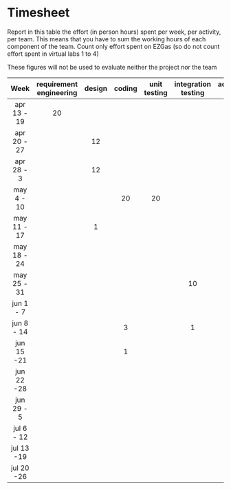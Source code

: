 # Timesheet

Report in this table the effort (in person hours) spent per week, per activity, per team. 
This means that you have to sum the working hours of each component of the team.
Count only effort spent on EZGas (so do not count effort spent in virtual labs 1 to 4)

These figures will not be used to evaluate neither the project nor the team

| Week | requirement engineering | design | coding | unit testing | integration testing | acceptance testing | management | git maven |
|:-----------:|:--------:|:-----------:|:-----------:|:----------:|:------------:|:---------------:|:-------------:|:--------------:|
| apr 13 - 19| 20| | | | | | | | 
| apr 20 - 27| |12 | | | | | | | 
| apr 28 - 3 | |12 | | | | | | | 
| may 4 - 10 | | | 20|20| | | | | 
| may 11 - 17| |1 | | | | | | | 
| may 18 - 24| | | | | | | | | 
| may 25 - 31| | | | |10 | | | | 
| jun 1 -  7 | | | | | | 5| | | 
| jun 8 - 14 | | |3 | |1 |2| | | 
| jun 15 -21 | | | 1| | | 1| | | 
| jun 22 -28 | | | | | | |2 | | 
| jun 29 - 5 | | | | | | | | | 
| jul 6 - 12 | | | | | | | | | 
| jul 13 -19 | | | | | | | | |
| jul 20 -26 | | | | | | | | |
